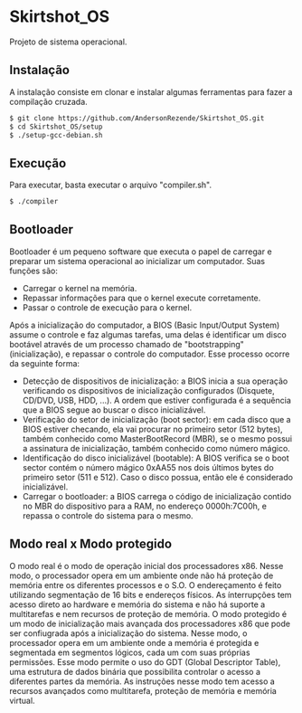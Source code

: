 # Skirtshot_OS
Projeto de sistema operacional.

## Instalação
A instalação consiste em clonar e instalar algumas ferramentas para fazer a compilação cruzada.
```sh
$ git clone https://github.com/AndersonRezende/Skirtshot_OS.git
$ cd Skirtshot_OS/setup
$ ./setup-gcc-debian.sh
```

## Execução
Para executar, basta executar o arquivo "compiler.sh".
```sh
$ ./compiler
```

## Bootloader
Bootloader é um pequeno software que executa o papel de carregar e preparar um sistema operacional ao inicializar um computador.
Suas funções são:
- Carregar o kernel na memória.
- Repassar informações para que o kernel execute corretamente.
- Passar o controle de execução para o kernel.

Após a inicialização do computador, a BIOS (Basic Input/Output System) assume o controle e faz algumas tarefas, uma delas é identificar um disco bootável através de um processo chamado de "bootstrapping" (inicialização), e repassar o controle do computador. Esse processo ocorre da seguinte forma:
- Detecção de dispositivos de inicialização: a BIOS inicia a sua operação verificando os dispositivos de inicialização configurados (Disquete, CD/DVD, USB, HDD, ...). A ordem que estiver configurada é a sequência que a BIOS segue ao buscar o disco inicializável.
- Verificação do setor de inicialização (boot sector): em cada disco que a BIOS estiver checando, ela vai procurar no primeiro setor (512 bytes), também conhecido como MasterBootRecord (MBR), se o mesmo possui a assinatura de inicialização, também conhecido como número mágico.
- Identificação do disco inicializável (bootable): A BIOS verifica se o boot sector contém o número mágico 0xAA55 nos dois últimos bytes do primeiro setor (511 e 512). Caso o disco possua, então ele é considerado inicializável.
- Carregar o bootloader: a BIOS carrega o código de inicialização contido no MBR do dispositivo para a RAM, no endereço 0000h:7C00h, e repassa o controle do sistema para o mesmo.

## Modo real x Modo protegido
O modo real é o modo de operação inicial dos processadores x86. Nesse modo, o processador opera em um ambiente onde não há proteção de memória entre os diferentes processos e o S.O. O endereçamento é feito utilizando segmentação de 16 bits e endereços físicos. As ínterrupções tem acesso direto ao hardware e memória do sistema e não há suporte a multitarefas e nem recursos de proteção de memória.
O modo protegido é um modo de inicialização mais avançada dos processadores x86 que pode ser confiugrada após a inicialização do sistema. Nesse modo, o processador opera em um ambiente onde a memória é protegida e segmentada em segmentos lógicos, cada um com suas próprias permissões. Esse modo permite o uso do GDT (Global Descriptor Table), uma estrutura de dados binária que possibilita controlar o acesso a diferentes partes da memória. As instruções nesse modo tem acesso a recursos avançados como multitarefa, proteção de memória e memória virtual.